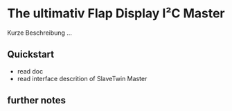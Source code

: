 # The ultimativ Flap Display I²C Master

Kurze Beschreibung …

## Quickstart
- read doc
- read interface descrition of SlaveTwin Master

## further notes
